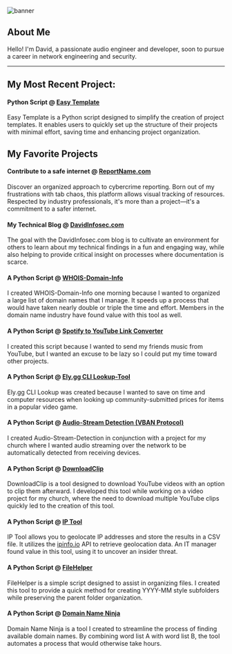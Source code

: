 ![banner](https://github.com/davidinfosec/DavidInfosec/assets/87215831/3946b97b-3bc5-40b1-aa43-b8c2b221b2c0)


## About Me

Hello! I'm David, a passionate audio engineer and developer, soon to pursue a career in network engineering and security.

---

## My Most Recent Project:

#### Python Script @ [Easy Template](https://www.github.com/davidinfosec/easy-template)

Easy Template is a Python script designed to simplify the creation of project templates. It enables users to quickly set up the structure of their projects with minimal effort, saving time and enhancing project organization.


## My Favorite Projects

#### Contribute to a safe internet @ [ReportName.com](https://www.ReportName.com)

Discover an organized approach to cybercrime reporting. Born out of my frustrations with tab chaos, this platform allows visual tracking of resources. Respected by industry professionals, it's more than a project—it's a commitment to a safer internet.

#### My Technical Blog @ [DavidInfosec.com](https://www.DavidInfosec.com)

The goal with the DavidInfosec.com blog is to cultivate an environment for others to learn about my technical findings in a fun and engaging way, while also helping to provide critical insight on processes where documentation is scarce.

#### A Python Script @ [WHOIS-Domain-Info](https://github.com/davidinfosec/whois-domain-info) 

I created WHOIS-Domain-Info one morning because I wanted to organized a large list of domain names that I manage. It speeds up a process that would have taken nearly double or triple the time and effort. Members in the domain name industry have found value with this tool as well.

#### A Python Script @ [Spotify to YouTube Link Converter](https://github.com/davidinfosec/sp.py)

I created this script because I wanted to send my friends music from YouTube, but I wanted an excuse to be lazy so I could put my time toward other projects.

#### A Python Script @ [Ely.gg CLI Lookup-Tool](https://github.com/davidinfosec/Ely.gg-CLI-Lookup-Tool)

Ely.gg CLI Lookup was created because I wanted to save on time and computer resources when looking up community-submitted prices for items in a popular video game.

#### A Python Script @ [Audio-Stream Detection (VBAN Protocol)](https://github.com/davidinfosec/VBAN-Stream-Detect)

I created Audio-Stream-Detection in conjunction with a project for my church where I wanted audio streaming over the network to be automatically detected from receiving devices.

#### A Python Script @ [DownloadClip](https://github.com/davidinfosec/downloadclip)

DownloadClip is a tool designed to download YouTube videos with an option to clip them afterward. I developed this tool while working on a video project for my church, where the need to download multiple YouTube clips quickly led to the creation of this tool.

#### A Python Script @ [IP Tool](https://github.com/davidinfosec/IP-Tool)

IP Tool allows you to geolocate IP addresses and store the results in a CSV file. It utilizes the [ipinfo.io](https://ipinfo.io) API to retrieve geolocation data. An IT manager found value in this tool, using it to uncover an insider threat.

#### A Python Script @ [FileHelper](https://github.com/davidinfosec/filehelper)

FileHelper is a simple script designed to assist in organizing files. I created this tool to provide a quick method for creating YYYY-MM style subfolders while preserving the parent folder organization.

#### A Python Script @ [Domain Name Ninja](https://github.com/davidinfosec/Domain-Name-Ninja)

Domain Name Ninja is a tool I created to streamline the process of finding available domain names. By combining word list A with word list B, the tool automates a process that would otherwise take hours.



